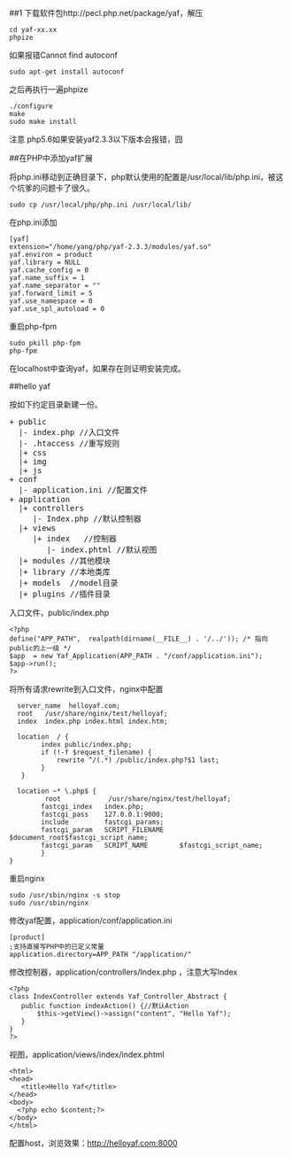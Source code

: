 ##1
下载软件包http://pecl.php.net/package/yaf，解压

```
cd yaf-xx.xx
phpize
```

如果报错Cannot find autoconf

```
sudo apt-get install autoconf
```

之后再执行一遍phpize

```
./configure
make
sudo make install
```

注意 php5.6如果安装yaf2.3.3以下版本会报错，囧

##在PHP中添加yaf扩展

将php.ini移动到正确目录下，php默认使用的配置是/usr/local/lib/php.ini，被这个坑爹的问题卡了很久。
```
sudo cp /usr/local/php/php.ini /usr/local/lib/
```

在php.ini添加

```
[yaf]
extension="/home/yang/php/yaf-2.3.3/modules/yaf.so"
yaf.environ = product
yaf.library = NULL
yaf.cache_config = 0
yaf.name_suffix = 1
yaf.name_separator = ""
yaf.forward_limit = 5
yaf.use_namespace = 0
yaf.use_spl_autoload = 0
```

重启php-fpm

```
sudo pkill php-fpm
php-fpm
```

在localhost中查询yaf，如果存在则证明安装完成。


##hello yaf

按如下约定目录新建一份。

<pre>
+ public
  |- index.php //入口文件
  |- .htaccess //重写规则    
  |+ css
  |+ img
  |+ js
+ conf
  |- application.ini //配置文件   
+ application
  |+ controllers
     |- Index.php //默认控制器
  |+ views    
     |+ index   //控制器
        |- index.phtml //默认视图
  |+ modules //其他模块
  |+ library //本地类库
  |+ models  //model目录
  |+ plugins //插件目录
</pre>


入口文件，public/index.php

```
<?php  
define("APP_PATH",  realpath(dirname(__FILE__) . '/../')); /* 指向public的上一级 */  
$app  = new Yaf_Application(APP_PATH . "/conf/application.ini");  
$app->run();  
?>
```

将所有请求rewrite到入口文件，nginx中配置

```
  server_name  helloyaf.com;
  root   /usr/share/nginx/test/helloyaf;
  index  index.php index.html index.htm;

  location  / {
        index public/index.php;
        if (!-f $request_filename) {
            rewrite ^/(.*) /public/index.php?$1 last;
        }
   }

  location ~* \.php$ {
         root            /usr/share/nginx/test/helloyaf;
        fastcgi_index   index.php;
        fastcgi_pass    127.0.0.1:9000;
        include         fastcgi_params;
        fastcgi_param   SCRIPT_FILENAME    $document_root$fastcgi_script_name;
        fastcgi_param   SCRIPT_NAME        $fastcgi_script_name;
        }
}

```

重启nginx

```
sudo /usr/sbin/nginx -s stop
sudo /usr/sbin/nginx
```

修改yaf配置，application/conf/application.ini

```
[product]
;支持直接写PHP中的已定义常量
application.directory=APP_PATH "/application/"
```

修改控制器，application/controllers/Index.php ，注意大写Index

```
<?php
class IndexController extends Yaf_Controller_Abstract {
   public function indexAction() {//默认Action
       $this->getView()->assign("content", "Hello Yaf");
   }
}
?>
```

视图，application/views/index/index.phtml 

```
<html>
<head>
   <title>Hello Yaf</title>
</head>
<body>
  <?php echo $content;?>
</body>
</html>
```

配置host，浏览效果：http://helloyaf.com:8000


